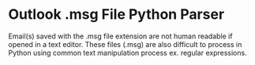 # Outlook .msg File Python Parser

Email(s) saved with the .msg file extension are not human readable if opened in a text editor. These files (.msg) are also difficult to process in Python using common text manipulation process ex. regular expressions.
